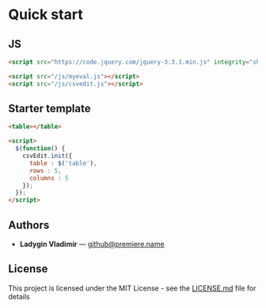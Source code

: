 # Quick start
## JS
```html
<script src="https://code.jquery.com/jquery-3.3.1.min.js" integrity="sha384-tsQFqpEReu7ZLhBV2VZlAu7zcOV+rXbYlF2cqB8txI/8aZajjp4Bqd+V6D5IgvKT" crossorigin="anonymous"></script>

<script src="/js/myeval.js"></script>
<script src="/js/csvedit.js"></script>
```
## Starter template
```html
<table></table>

<script>
  $(function() {
    csvEdit.init({
      table : $('table'),
      rows : 5,
      columns : 5
    });
  });
</script>
  ```
## Authors
* **Ladygin Vladimir** — github@premiere.name
## License
This project is licensed under the MIT License - see the [LICENSE.md](LICENSE.md) file for details
